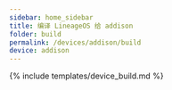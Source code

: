 ```yaml
---
sidebar: home_sidebar
title: 编译 LineageOS 给 addison
folder: build
permalink: /devices/addison/build
device: addison
---
```

{% include templates/device_build.md %}
